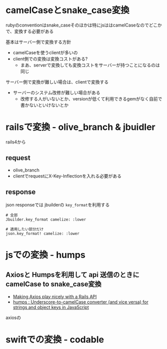 

# camelCaseとsnake_case変換

rubyのconventionはsnake_caseそのほかは特にjsははcamelCaseなのでどこかで、変換する必要がある

基本はサーバー側で変換する方針

+ camelCaseを使うclientが多いの
+ client側での変換は変換コストがある?
  + まあ、serverで変換しても変換コストをサーバーが持つことになるのは同じ

サーバー側で変換が難しい場合は、clientで変換する

+ サーバーのシステム改修が難しい場合がある
  + 改修する人がいないとか、versionが低くて利用できるgemがなく自前で書かないといけないとか


# railsで変換 - olive_branch & jbuidler
rails4から
## request

* olive_branch
* clientでrequestにX-Key-Inflectionを入れる必要がある

## response
json responseでは jbuilderの `key_format`を利用する


```
# 全部
Jbuilder.key_format camelize: :lower

# 適用したい部分だけ
json.key_format! camelize: :lower
```


# jsでの変換 - humps

## Axiosと Humpsを利用して api 送信のときに camelCase to snake_case変換
* [Making Axios play nicely with a Rails API](https://medium.com/@mikerelated/making-axios-play-nicely-with-a-rails-api-949782fccd2e)
* [humps : Underscore-to-camelCase converter (and vice versa) for strings and object keys in JavaScript](https://github.com/domchristie/humps)


axiosの

# swiftでの変換 - codable